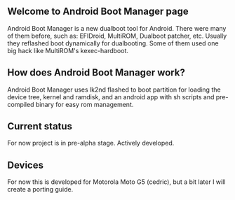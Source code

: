 ## Welcome to Android Boot Manager page
Android Boot Manager is a new dualboot tool for Android. There were many of them before, such as: EFIDroid, MultiROM, Dualboot patcher, etc. Usually they reflashed boot dynamically for dualbooting. Some of them used one big hack like MultiROM's kexec-hardboot.

## How does Android Boot Manager work?
Android Boot Manager uses lk2nd flashed to boot partition for loading the device tree, kernel and ramdisk, and an android app with sh scripts and pre-compiled binary for easy rom management.

## Current status
For now project is in pre-alpha stage. Actively developed.

## Devices 
For now this is developed for Motorola Moto G5 (cedric), but a bit later I will create a porting guide.
